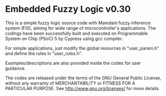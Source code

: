 Embedded Fuzzy Logic v0.30
==========================

This is a simple fuzzy logic source code with Mamdani fuzzy inference
system (FIS), aiming for wide range of microcontroller's applications.
The codings have been successfully built and executed on Programmable 
System on Chip (PSoC) 5 by Cypress using gcc compiler. 

For simple applications, just modify the global resources in 
"user_param.h" and define the rules in "user_rules.h". 

Examples/descriptions are also provided inside the codes for user
guidance.

The codes are released under the terms of the GNU General Public 
License, without any warranty of MERCHANTABILITY or FITNESS FOR A 
PARTICULAR PURPOSE. See <http://www.gnu.org/licenses/> for more 
details.
